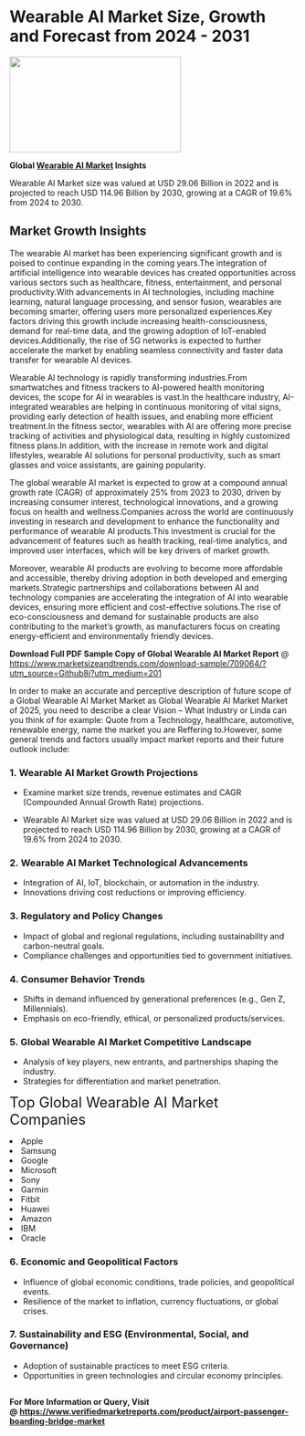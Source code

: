 <H1>Wearable AI Market Size, Growth and Forecast from 2024 - 2031</H1><img class="aligncenter size-medium wp-image-584254" src="https://thirdeyenews.in/wp-content/uploads/2024/09/Global-Market-Research-300x168.jpeg" alt="" width="300" height="168" /><p><strong>Global&nbsp;<a href="https://www.marketsizeandtrends.com/download-sample/709064/?utm_source=Github8j?utm_medium=201">Wearable AI Market</a> Insights</strong></p><p>Wearable AI Market size was valued at USD 29.06 Billion in 2022 and is projected to reach USD 114.96 Billion by 2030, growing at a CAGR of 19.6% from 2024 to 2030.</p><p><h2>Market Growth Insights</h2> <p>The wearable AI market has been experiencing significant growth and is poised to continue expanding in the coming years.The integration of artificial intelligence into wearable devices has created opportunities across various sectors such as healthcare, fitness, entertainment, and personal productivity.With advancements in AI technologies, including machine learning, natural language processing, and sensor fusion, wearables are becoming smarter, offering users more personalized experiences.Key factors driving this growth include increasing health-consciousness, demand for real-time data, and the growing adoption of IoT-enabled devices.Additionally, the rise of 5G networks is expected to further accelerate the market by enabling seamless connectivity and faster data transfer for wearable AI devices.</p> <p>Wearable AI technology is rapidly transforming industries.From smartwatches and fitness trackers to AI-powered health monitoring devices, the scope for AI in wearables is vast.In the healthcare industry, AI-integrated wearables are helping in continuous monitoring of vital signs, providing early detection of health issues, and enabling more efficient treatment.In the fitness sector, wearables with AI are offering more precise tracking of activities and physiological data, resulting in highly customized fitness plans.In addition, with the increase in remote work and digital lifestyles, wearable AI solutions for personal productivity, such as smart glasses and voice assistants, are gaining popularity.</p> <p>The global wearable AI market is expected to grow at a compound annual growth rate (CAGR) of approximately 25% from 2023 to 2030, driven by increasing consumer interest, technological innovations, and a growing focus on health and wellness.Companies across the world are continuously investing in research and development to enhance the functionality and performance of wearable AI products.This investment is crucial for the advancement of features such as health tracking, real-time analytics, and improved user interfaces, which will be key drivers of market growth.</p> <p>Moreover, wearable AI products are evolving to become more affordable and accessible, thereby driving adoption in both developed and emerging markets.Strategic partnerships and collaborations between AI and technology companies are accelerating the integration of AI into wearable devices, ensuring more efficient and cost-effective solutions.The rise of eco-consciousness and demand for sustainable products are also contributing to the market’s growth, as manufacturers focus on creating energy-efficient and environmentally friendly devices.</p> <p><span class=""><strong>Download Full PDF Sample Copy of Global Wearable AI Market Report</strong> @ <a href="https://www.marketsizeandtrends.com/download-sample/709064/?utm_source=Github8j?utm_medium=201" target="_blank">https://www.marketsizeandtrends.com/download-sample/709064/?utm_source=Github8j?utm_medium=201</a></span></p><p>In order to make an accurate and perceptive description of future scope of a Global&nbsp;Wearable AI Market Market as Global&nbsp;Wearable AI Market Market of 2025, you need to describe a clear Vision &ndash; What Industry or Linda can you think of for example: Quote from a Technology, healthcare, automotive, renewable energy, name the market you are Reffering to.However, some general trends and factors usually impact market reports and their future outlook include:</p><h3>1.&nbsp;<strong>Wearable AI Market Growth Projections</strong></h3><ul><li>Examine market size trends, revenue estimates and CAGR (Compounded Annual Growth Rate) projections.</li><li><p>Wearable AI Market size was valued at USD 29.06 Billion in 2022 and is projected to reach USD 114.96 Billion by 2030, growing at a CAGR of 19.6% from 2024 to 2030.</p></li></ul><h3>2.&nbsp;<strong>Wearable AI Market Technological Advancements</strong></h3><ul><li>Integration of AI, IoT, blockchain, or automation in the industry.</li><li>Innovations driving cost reductions or improving efficiency.</li></ul><h3>3.&nbsp;<strong>Regulatory and Policy Changes</strong></h3><ul><li>Impact of global and regional regulations, including sustainability and carbon-neutral goals.</li><li>Compliance challenges and opportunities tied to government initiatives.</li></ul><h3>4.&nbsp;<strong>Consumer Behavior Trends</strong></h3><ul><li>Shifts in demand influenced by generational preferences (e.g., Gen Z, Millennials).</li><li>Emphasis on eco-friendly, ethical, or personalized products/services.</li></ul><h3>5.&nbsp;<strong>Global Wearable AI Market Competitive Landscape</strong></h3><ul><li>Analysis of key players, new entrants, and partnerships shaping the industry.</li><li>Strategies for differentiation and market penetration.</li></ul><p data-pm-slice="1 1 []"><span style="color: inherit; font-family: inherit; font-size: 25px;">Top Global Wearable AI Market Companies</span></p><div class="" data-test-id=""><p><li>Apple</li><li> Samsung</li><li> Google</li><li> Microsoft</li><li> Sony</li><li> Garmin</li><li> Fitbit</li><li> Huawei</li><li> Amazon</li><li> IBM</li><li> Oracle</li></p></div><h3>6.&nbsp;<strong>Economic and Geopolitical Factors</strong></h3><ul><li>Influence of global economic conditions, trade policies, and geopolitical events.</li><li>Resilience of the market to inflation, currency fluctuations, or global crises.</li></ul><h3>7.&nbsp;<strong>Sustainability and ESG (Environmental, Social, and Governance)</strong></h3><ul><li>Adoption of sustainable practices to meet ESG criteria.</li><li>Opportunities in green technologies and circular economy principles.</li></ul><h2><strong style="font-size: 14px;">For More Information or Query, Visit @&nbsp;</strong><a style="background-color: #ffffff; font-size: 14px;" href="https://www.marketsizeandtrends.com/report/wearable-ai-market/" target="_blank">https://www.verifiedmarketreports.com/product/airport-passenger-boarding-bridge-market</a></h2>